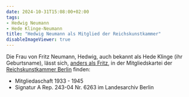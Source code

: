 ```yaml
---
date: 2024-10-31T15:08:00+02:00
tags:
- Hedwig Neumann
- Hede Klinge-Neumann
title: "Hedwig Neumann als Mitglied der Reichskunstkammer"
disableImageViewer: true
---
```


Die Frau von Fritz Neumann, Hedwig, auch bekannt als Hede Klinge (ihr Geburtsname), lässt sich, [anders als Fritz](/de/post/fritz-neumann-reichskunstkammer/), in der Mitgliedskartei der [Reichskunstkammer Berlin](http://www.content.landesarchiv-berlin.de/php-bestand/arep243-04-pdf/arep243-04.pdf#page=758) finden:
* Mitgliedaschaft 1933 - 1945
* Signatur A Rep. 243-04 Nr. 6263 im Landesarchiv Berlin
